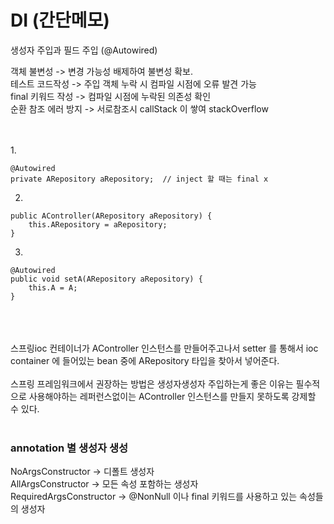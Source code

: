 # DI (간단메모)

생성자 주입과 필드 주입 (@Autowired) <br>

객체 불변성 -> 변경 가능성 배제하여 불변성 확보. <br>
테스트 코드작성 -> 주입 객체 누락 시 컴파일 시점에 오류 발견 가능<br>
final 키워드 작성 -> 컴파일 시점에 누락된 의존성 확인<br>
순환 참조 에러 방지 -> 서로참조시 callStack 이 쌓여 stackOverflow<br>
<br>

<br>
1. 

```
@Autowired
private ARepository aRepository;  // inject 할 때는 final x
```

2.
```
public AController(ARepository aRepository) {
	this.ARepository = aRepository;
}
```

3.
```
@Autowired
public void setA(ARepository aRepository) {
	this.A = A;
}
```

<br><br><br>
스프링ioc 컨테이너가 AController 인스턴스를 만들어주고나서 setter 를 통해서 ioc container 에 들어있는 bean 중에 ARepository 타입을 찾아서 넣어준다.<br>
<br>
스프링 프레임워크에서 권장하는 방법은 생성자생성자 주입하는게 좋은 이유는 필수적으로 사용해야하는 레퍼런스없이는 AController 인스턴스를 만들지 못하도록 강제할 수 있다.<br>
<br>


### annotation 별 생성자 생성
NoArgsConstructor -> 디폴트 생성자 <br>
AllArgsConstructor -> 모든 속성 포함하는 생성자 <br>
RequiredArgsConstructor -> @NonNull 이나 final 키워드를 사용하고 있는 속성들의 생성자 <br>
<br>

